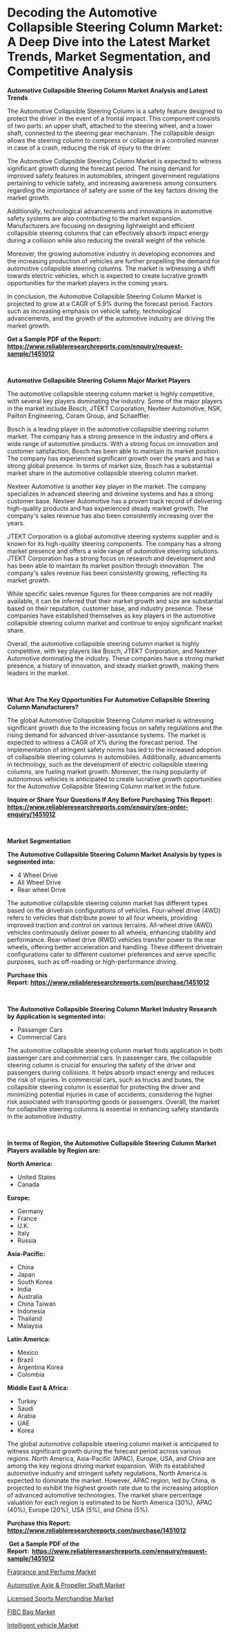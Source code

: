 <p><h1>Decoding the Automotive Collapsible Steering Column Market: A Deep Dive into the Latest Market Trends, Market Segmentation, and Competitive Analysis</h1></p><p><strong>Automotive Collapsible Steering Column Market Analysis and Latest Trends</strong></p>
<p><p>The Automotive Collapsible Steering Column is a safety feature designed to protect the driver in the event of a frontal impact. This component consists of two parts: an upper shaft, attached to the steering wheel, and a lower shaft, connected to the steering gear mechanism. The collapsible design allows the steering column to compress or collapse in a controlled manner in case of a crash, reducing the risk of injury to the driver.</p><p>The Automotive Collapsible Steering Column Market is expected to witness significant growth during the forecast period. The rising demand for improved safety features in automobiles, stringent government regulations pertaining to vehicle safety, and increasing awareness among consumers regarding the importance of safety are some of the key factors driving the market growth.</p><p>Additionally, technological advancements and innovations in automotive safety systems are also contributing to the market expansion. Manufacturers are focusing on designing lightweight and efficient collapsible steering columns that can effectively absorb impact energy during a collision while also reducing the overall weight of the vehicle.</p><p>Moreover, the growing automotive industry in developing economies and the increasing production of vehicles are further propelling the demand for automotive collapsible steering columns. The market is witnessing a shift towards electric vehicles, which is expected to create lucrative growth opportunities for the market players in the coming years.</p><p>In conclusion, the Automotive Collapsible Steering Column Market is projected to grow at a CAGR of 5.9% during the forecast period. Factors such as increasing emphasis on vehicle safety, technological advancements, and the growth of the automotive industry are driving the market growth.</p></p>
<p><strong>Get a Sample PDF of the Report:&nbsp; <a href="https://www.reliableresearchreports.com/enquiry/request-sample/1451012">https://www.reliableresearchreports.com/enquiry/request-sample/1451012</a></strong></p>
<p>&nbsp;</p>
<p><strong>Automotive Collapsible Steering Column Major Market Players</strong></p>
<p><p>The automotive collapsible steering column market is highly competitive, with several key players dominating the industry. Some of the major players in the market include Bosch, JTEKT Corporation, Nexteer Automotive, NSK, Pailton Engineering, Coram Group, and Schaeffler.</p><p>Bosch is a leading player in the automotive collapsible steering column market. The company has a strong presence in the industry and offers a wide range of automotive products. With a strong focus on innovation and customer satisfaction, Bosch has been able to maintain its market position. The company has experienced significant growth over the years and has a strong global presence. In terms of market size, Bosch has a substantial market share in the automotive collapsible steering column market.</p><p>Nexteer Automotive is another key player in the market. The company specializes in advanced steering and driveline systems and has a strong customer base. Nexteer Automotive has a proven track record of delivering high-quality products and has experienced steady market growth. The company's sales revenue has also been consistently increasing over the years.</p><p>JTEKT Corporation is a global automotive steering systems supplier and is known for its high-quality steering components. The company has a strong market presence and offers a wide range of automotive steering solutions. JTEKT Corporation has a strong focus on research and development and has been able to maintain its market position through innovation. The company's sales revenue has been consistently growing, reflecting its market growth.</p><p>While specific sales revenue figures for these companies are not readily available, it can be inferred that their market growth and size are substantial based on their reputation, customer base, and industry presence. These companies have established themselves as key players in the automotive collapsible steering column market and continue to enjoy significant market share.</p><p>Overall, the automotive collapsible steering column market is highly competitive, with key players like Bosch, JTEKT Corporation, and Nexteer Automotive dominating the industry. These companies have a strong market presence, a history of innovation, and steady market growth, making them leaders in the market.</p></p>
<p>&nbsp;</p>
<p><strong>What Are The Key Opportunities For Automotive Collapsible Steering Column Manufacturers?</strong></p>
<p><p>The global Automotive Collapsible Steering Column market is witnessing significant growth due to the increasing focus on safety regulations and the rising demand for advanced driver-assistance systems. The market is expected to witness a CAGR of X% during the forecast period. The implementation of stringent safety norms has led to the increased adoption of collapsible steering columns in automobiles. Additionally, advancements in technology, such as the development of electric collapsible steering columns, are fueling market growth. Moreover, the rising popularity of autonomous vehicles is anticipated to create lucrative growth opportunities for the Automotive Collapsible Steering Column market in the future.</p></p>
<p><strong>Inquire or Share Your Questions If Any Before Purchasing This Report: <a href="https://www.reliableresearchreports.com/enquiry/pre-order-enquiry/1451012">https://www.reliableresearchreports.com/enquiry/pre-order-enquiry/1451012</a></strong></p>
<p>&nbsp;</p>
<p><strong>Market Segmentation</strong></p>
<p><strong>The Automotive Collapsible Steering Column Market Analysis by types is segmented into:</strong></p>
<p><ul><li>4 Wheel Drive</li><li>All Wheel Drive</li><li>Rear wheel Drive</li></ul></p>
<p><p>The automotive collapsible steering column market has different types based on the drivetrain configurations of vehicles. Four-wheel drive (4WD) refers to vehicles that distribute power to all four wheels, providing improved traction and control on various terrains. All-wheel drive (AWD) vehicles continuously deliver power to all wheels, enhancing stability and performance. Rear-wheel drive (RWD) vehicles transfer power to the rear wheels, offering better acceleration and handling. These different drivetrain configurations cater to different customer preferences and serve specific purposes, such as off-roading or high-performance driving.</p></p>
<p><strong>Purchase this Report:&nbsp;<a href="https://www.reliableresearchreports.com/purchase/1451012">https://www.reliableresearchreports.com/purchase/1451012</a></strong></p>
<p>&nbsp;</p>
<p><strong>The Automotive Collapsible Steering Column Market Industry Research by Application is segmented into:</strong></p>
<p><ul><li>Passenger Cars</li><li>Commercial Cars</li></ul></p>
<p><p>The automotive collapsible steering column market finds application in both passenger cars and commercial cars. In passenger cars, the collapsible steering column is crucial for ensuring the safety of the driver and passengers during collisions. It helps absorb impact energy and reduces the risk of injuries. In commercial cars, such as trucks and buses, the collapsible steering column is essential for protecting the driver and minimizing potential injuries in case of accidents, considering the higher risk associated with transporting goods or passengers. Overall, the market for collapsible steering columns is essential in enhancing safety standards in the automotive industry.</p></p>
<p>&nbsp;</p>
<p><strong>In terms of Region, the Automotive Collapsible Steering Column Market Players available by Region are:</strong></p>
<p>
    <p> <strong> North America: </strong>
        <ul>
            <li>United States</li>
            <li>Canada</li>
        </ul>
        </p> 
    <p> <strong> Europe: </strong>
        <ul>
            <li>Germany</li>
            <li>France</li>
            <li>U.K.</li>
            <li>Italy</li>
            <li>Russia</li>
        </ul>
        </p> 
    <p> <strong> Asia-Pacific: </strong>
        <ul>
            <li>China</li>
            <li>Japan</li>
            <li>South Korea</li>
            <li>India</li>
            <li>Australia</li>
            <li>China Taiwan</li>
            <li>Indonesia</li>
            <li>Thailand</li>
            <li>Malaysia</li>
        </ul>
        </p> 
    <p> <strong> Latin America: </strong>
        <ul>
            <li>Mexico</li>
            <li>Brazil</li>
            <li>Argentina Korea</li>
            <li>Colombia</li>
        </ul>
        </p> 
    <p> <strong> Middle East & Africa: </strong>
        <ul>
            <li>Turkey</li>
            <li>Saudi</li>
            <li>Arabia</li>
            <li>UAE</li>
            <li>Korea</li>
        </ul>
    </p>
    </p>
<p><p>The global automotive collapsible steering column market is anticipated to witness significant growth during the forecast period across various regions. North America, Asia-Pacific (APAC), Europe, USA, and China are among the key regions driving market expansion. With its established automotive industry and stringent safety regulations, North America is expected to dominate the market. However, APAC region, led by China, is projected to exhibit the highest growth rate due to the increasing adoption of advanced automotive technologies. The market share percentage valuation for each region is estimated to be North America (30%), APAC (40%), Europe (20%), USA (5%), and China (5%).</p></p>
<p><strong>Purchase this Report: <a href="https://www.reliableresearchreports.com/purchase/1451012">https://www.reliableresearchreports.com/purchase/1451012</a></strong></p>
<p>&nbsp;<strong>Get a Sample PDF of the Report:&nbsp;&nbsp;<a href="https://www.reliableresearchreports.com/enquiry/request-sample/1451012">https://www.reliableresearchreports.com/enquiry/request-sample/1451012</a></strong></p>
<p><strong></strong></p>
<p><p><a href="https://medium.com/@santo151299/fragrance-and-perfume-market-analysis-its-cagr-market-segmentation-and-global-industry-overview-f65f8bfe15f6">Fragrance and Perfume Market</a></p><p><a href="https://github.com/abbypearson7765/Market-Research-Report-List-1/blob/main/automotive-axle-propeller-shaft-market.md">Automotive Axle & Propeller Shaft Market</a></p><p><a href="https://medium.com/@s40138378/licensed-sports-merchandise-market-trends-forecast-and-competitive-analysis-to-2030-c0703070b91b">Licensed Sports Merchandise Market</a></p><p><a href="https://medium.com/@santosh99915121/fibc-bag-market-analysis-and-sze-forecasted-for-period-from-2023-to-2030-cbeabfe3bd2c">FIBC Bag Market</a></p><p><a href="https://github.com/dziulagalemab/Market-Research-Report-List-1/blob/main/intelligent-vehicle-market.md">Intelligent vehicle Market</a></p></p>